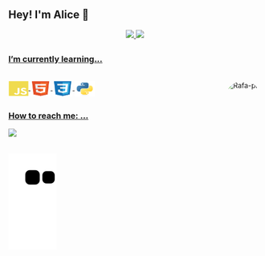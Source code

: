 
## Hey! I'm Alice 🌠
<div align="center">
  <a href="https://github.com/ilhalice">
  <img height="150em" src="https://github-readme-stats.vercel.app/api?username=ilhalice&show_icons=true&theme=dracula&include_all_commits=true&count_private=true"/>
  <img height="150em" src="https://github-readme-stats.vercel.app/api/top-langs/?username=ilhalice&layout=compact&langs_count=7&theme=dracula"/>
</div>
  
  ## 
  
  ###  I’m currently learning...
<div style="display: inline_block"><br>
  <img align="center" alt="alice-Js" height="30" width="40" src="https://raw.githubusercontent.com/devicons/devicon/master/icons/javascript/javascript-plain.svg">
  <img align="center" alt="alice-HTML" height="30" width="40" src="https://raw.githubusercontent.com/devicons/devicon/master/icons/html5/html5-original.svg">
  <img align="center" alt="alice-CSS" height="30" width="40" src="https://raw.githubusercontent.com/devicons/devicon/master/icons/css3/css3-original.svg">
  <img align="center" alt="alice-Python" height="30" width="40" src="https://raw.githubusercontent.com/devicons/devicon/master/icons/python/python-original.svg">
  <img align="right" alt="Rafa-pic" height="150" style="border-radius:50px;" src="https://media.discordapp.net/attachments/979550305635156021/979550356625293382/download20220504215439.png">
</div>
  
  ##
  
  ### How to reach me: ...
 
<div>
  <a href="https://www.linkedin.com/in/alice-beatriz-ilha-b38710232/" target="_blank"><img src="https://img.shields.io/badge/-LinkedIn-%230077B5?style=for-the-badge&logo=linkedin&logoColor=white" target="_blank"></a> 
 
 ## 
  
  ![Snake animation](https://github.com/rafaballerini/rafaballerini/blob/output/github-contribution-grid-snake.svg)
 
</div>
